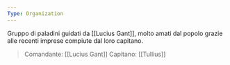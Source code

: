 ```yaml
---
Type: Organization
---
```

Gruppo di paladini guidati da [[Lucius Gant]], molto amati dal popolo grazie alle recenti imprese compiute dal loro capitano. 

>Comandante: [[Lucius Gant]]
>Capitano: [[Tullius]]